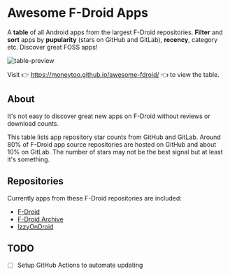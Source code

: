 # Awesome F-Droid Apps

A **table** of all Android apps from the largest F-Droid repositories. **Filter** and **sort** apps by **pupularity** (stars on GitHub and GitLab), **recency**, category etc. Discover great FOSS apps!

![table-preview](https://github.com/user-attachments/assets/02dd4059-6551-483f-a7bd-20d7fe3eb0e4)

Visit 👉 https://moneytoo.github.io/awesome-fdroid/ 👈 to view the table.

## About

It's not easy to discover great new apps on F-Droid without reviews or download counts.

This table lists app repository star counts from GitHub and GitLab. Around 80% of F-Droid app source repositories are hosted on GitHub and about 10% on GitLab. The number of stars may not be the best signal but at least it's something.

## Repositories

Currently apps from these F-Droid repositories are included:

* [F-Droid](https://f-droid.org/repo)
* [F-Droid Archive](https://f-droid.org/archive)
* [IzzyOnDroid](https://apt.izzysoft.de/fdroid/repo)

## TODO

- [ ] Setup GitHub Actions to automate updating
